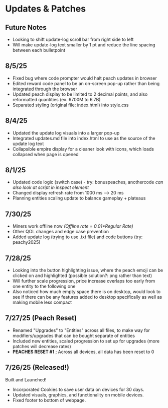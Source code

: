 # Updates & Patches

## Future Notes
- Looking to shift update-log scroll bar from right side to left
- Will make update-log text smaller by 1 pt and reduce the line spacing between each bulletpoint

## 8/5/25
- Fixed bug where code prompter would halt peach updates in browser
- Edited reward code panel to be an on-screen pop-up rather than being integrated through the browser
- Updated peach display to be limited to 2 decimal points, and also reformatted quantities (ex. 6700M to 6.7B)
- Separated styling (original file: index.html) into style.css
## 8/4/25
- Updated the update log visuals into a larger pop-up
- Integrated updates.md file into index.html to use as the source of the update log text
- Collapsible empire display for a cleaner look with icons, which loads collapsed when page is opened
## 8/1/25
- Updated code logic (switch case) - try: bonuspeaches, anothercode
*can also look at script in inspect element*
- Changed display refresh rate from 1000 ms --> 20 ms
- Planning entities scaling update to balance gameplay + plateaus
## 7/30/25
- Miners work offline now  *(Offline rate = 0.01\*Regular Rate)*
- Other QOL changes and edge case prevention
- Added update log (trying to use .txt file) and code buttons (try: peachy2025)
## 7/28/25
- Looking into the button highlighting issue, where the peach emoji can be clicked on and highlighted (possible solution?: png rather than text)
- Will further scale progression, price increase overlaps too early from one entity to the following one
- Also noticed how much empty space there is on desktop, would look to see if there can be any features added to desktop specifically as well as making mobile less compact
## 7/27/25 (Peach Reset)
- Renamed "Upgrades" to "Entities" across all files, to make way for modifiers/upgrades that can be bought separate of entities
- Included new entities, scaled progression to set up for upgrades (more patches will decrease rates)
- **PEACHES RESET #1** ; Across all devices, all data has been reset to 0
## 7/26/25 (Released!)
Built and Launched!
- Incorporated Cookies to save user data on devices for 30 days.
- Updated visuals, graphics, and functionality on mobile devices.
- Fixed footer to bottom of webpage.
